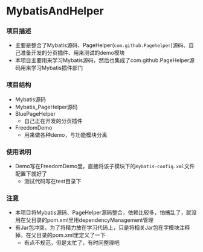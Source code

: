 # MybatisAndHelper
### 项目描述
+ 主要是整合了Mybatis源码、PageHelper(`com.github.Pagehelper`)源码、自己准备开发的分页插件、用来测试的demo模块
+ 本项目主要用来学习Mybatis源码，然后也集成了com.github.PageHelper源码用来学习Mybatis插件部门
### 项目结构
+ Mybatis源码
+ Mybatis_PageHelper源码
+ BluePageHelper
    + 自己正在开发的分页插件
+ FreedomDemo
    + 用来做各种demo，与功能模块分离
  
### 使用说明
+ Demo写在FreedomDemo里，直接将该子模块下的`mybatis-config.xml`文件配置下就好了
  + 测试代码写在test目录下
  
    
### 注意
+ 本项目将Mybatis源码、PageHelper源码整合，依赖比较多，怕搞乱了，就没用在父目录的pom.xml里用dependencyManagement管理
+ 有Jar包冲突，为了将精力放在学习代码上，只是将相关Jar包在字模块注释掉，在父目录的pom.xml里定义了一下
    + 有点不规范，但是太忙了，有时间整理吧